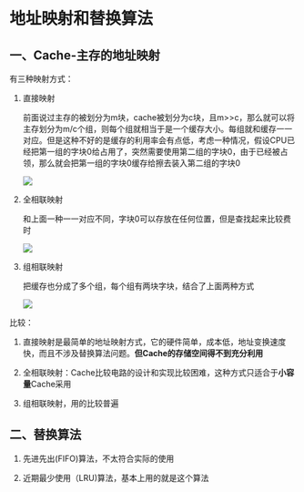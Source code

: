 # 地址映射和替换算法

## 一、Cache-主存的地址映射

有三种映射方式：

1. 直接映射
   
   前面说过主存的被划分为m块，cache被划分为c块，且m>>c，那么就可以将主存划分为m/c个组，则每个组就相当于是一个缓存大小。每组就和缓存一一对应。但是这种不好的是缓存的利用率会有点低，考虑一种情况，假设CPU已经把第一组的字块0给占用了，突然需要使用第二组的字块0，由于已经被占领，那么就会把第一组的字块0缓存给擦去装入第二组的字块0
   
   ![](/Users/jared/Library/Application%20Support/marktext/images/2021-12-11-13-26-28-image.png)

2. 全相联映射
   
   和上面一种一一对应不同，字块0可以存放在任何位置，但是查找起来比较费时
   
   ![](/Users/jared/Library/Application%20Support/marktext/images/2021-12-11-13-27-57-image.png)

3. 组相联映射
   
   把缓存也分成了多个组，每个组有两块字块，结合了上面两种方式
   
   ![](/Users/jared/Library/Application%20Support/marktext/images/2021-12-11-13-28-53-image.png)

比较：

1. 直接映射是最简单的地址映射方式，它的硬件简单，成本低，地址变换速度快，而且不涉及替换算法问题。**但Cache的存储空间得不到充分利用**

2. 全相联映射：Cache比较电路的设计和实现比较困难，这种方式只适合于**小容量**Cache采用

3. 组相联映射，用的比较普遍

## 二、替换算法

1. 先进先出(FIFO)算法，不太符合实际的使用

2. 近期最少使用（LRU)算法，基本上用的就是这个算法
